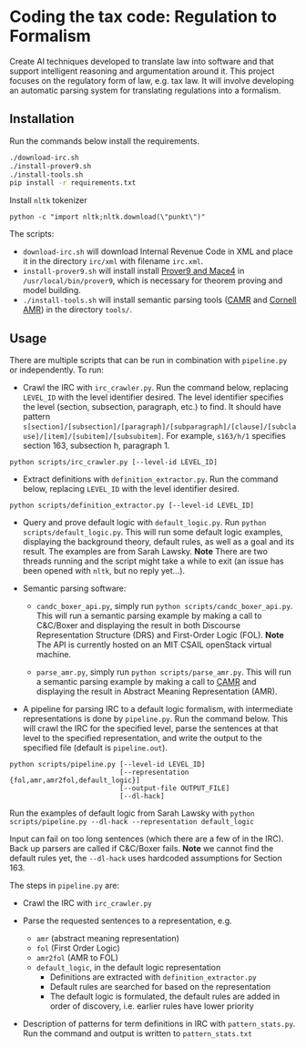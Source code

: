 # Coding the tax code: Regulation to Formalism

Create AI techniques developed to translate law into software and that support intelligent reasoning and argumentation
around it. This project focuses on the regulatory form of law, e.g. tax law. It will involve developing an automatic 
parsing system for translating regulations into a formalism.

## Installation

Run the commands below install the requirements.
```bash
./download-irc.sh
./install-prover9.sh
./install-tools.sh
pip install -r requirements.txt
```

Install `nltk` tokenizer
```
python -c "import nltk;nltk.download(\"punkt\")"
```

The scripts:
- `download-irc.sh` will download Internal Revenue Code in XML and place it in the directory `irc/xml` with
 filename `irc.xml`. 
- `install-prover9.sh` will install install [Prover9 and Mace4](http://www.cs.unm.edu/~mccune/prover9/download/) in `/usr/local/bin/prover9`, which is necessary for theorem proving and model building. 
- `./install-tools.sh` will install semantic parsing tools ([CAMR](https://github.com/c-amr/camr) and [Cornell AMR](https://github.com/cornell-lic/amr)) in the directory `tools/`.

## Usage

There are multiple scripts that can be run in combination with `pipeline.py` or independently. To run:
- Crawl the IRC with `irc_crawler.py`. Run the command below, replacing `LEVEL_ID` with the level identifier desired. The level identifier specifies the level (section, subsection, paragraph, etc.) to find. It should have pattern `s[section]/[subsection]/[paragraph]/[subparagraph]/[clause]/[subclause]/[item]/[subitem]/[subsubitem]`. For example, `s163/h/1` specifies section 163, subsection h, paragraph 1.
```
python scripts/irc_crawler.py [--level-id LEVEL_ID]
```

- Extract definitions with `definition_extractor.py`. Run the command below, replacing `LEVEL_ID` with the level identifier desired.
```
python scripts/definition_extractor.py [--level-id LEVEL_ID]
```

- Query and prove default logic with `default_logic.py`. Run `python scripts/default_logic.py`. This will run some default logic examples, displaying the background theory, default rules, as well as a goal and its result. The examples are from Sarah Lawsky. **Note** There are two threads running and the script might take a while to exit (an issue has been opened with `nltk`, but no reply yet...).

- Semantic parsing software:
  
  - `candc_boxer_api.py`, simply run `python scripts/candc_boxer_api.py`. This will run a semantic parsing example by making a call to C&C/Boxer and displaying the result in both Discourse Representation Structure (DRS) and First-Order Logic (FOL). **Note** The API is currently hosted on an MIT CSAIL openStack virtual machine.

  - `parse_amr.py`, simply run `python scripts/parse_amr.py`. This will run a semantic parsing example by making a call to [CAMR](https://github.com/c-amr/camr) and displaying the result in Abstract Meaning Representation (AMR).

- A pipeline for parsing IRC to a default logic formalism, with intermediate representations is done by `pipeline.py`. Run the command below. This will crawl the IRC for the specified level, parse the sentences at that level to the specified representation, and write the output to the specified file (default is `pipeline.out`).
```
python scripts/pipeline.py [--level-id LEVEL_ID]
                           [--representation {fol,amr,amr2fol,default_logic}]
                           [--output-file OUTPUT_FILE]
                           [--dl-hack]
```
Run the examples of default logic from Sarah Lawsky with `python scripts/pipeline.py --dl-hack --representation default_logic`

Input can fail on too long sentences (which there are a few of in the IRC). Back up parsers are called if C&C/Boxer fails. **Note** we cannot find the default rules yet, the `--dl-hack` uses hardcoded assumptions for Section 163.

The steps in `pipeline.py` are:
- Crawl the IRC with `irc_crawler.py`
- Parse the requested sentences to a representation, e.g. 
  - `amr` (abstract meaning representation)
  - `fol` (First Order Logic)
  - `amr2fol` (AMR to FOL) 
  - `default_logic`, in the default logic representation
    - Definitions are extracted with `definition_extractor.py`
    - Default rules are searched for based on the representation
    - The default logic is formulated, the default rules are added in order of discovery, i.e. earlier rules have lower priority
   
- Description of patterns for term definitions in IRC with `pattern_stats.py`. Run the command and output is written to `pattern_stats.txt`